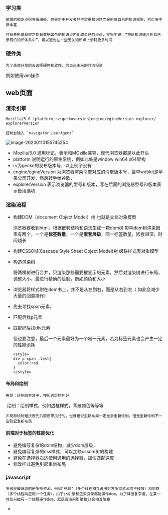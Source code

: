 ### 学习类 	

	前端的知识点很多很细碎，但是对于开发者并不需要都记住而是形成自己的知识框架，然后去不断丰富

	只有先形成框架才能有效把繁杂的知识点内化成自己的经验，罗振宇说：“把新知识缝合到自己原有的知识体系中”，可以避免在一些无关知识点上消耗更多时间
### 硬件类

	为了高效开发的去选择硬件和软件，为自己未来的时间投资
例如使用vim操作
## web页面
### 渲染引擎

```
Mozilla/5.0 (platform;rv:geckoversion)engine/egineVersion explorer/
explorerVersion
```

	控制台输入 `navigator.userAgent`

![image-20230110155745254](https://s2.loli.net/2023/01/10/eKFpHo58QyYSnLs.png)
- Mozilla/5.0 通用标记，表示和MOzilla兼容，现代浏览器都是以此开头
- platform 说明运行的原生系统，例如此处是window win64 x64架构
- rv为gecko的发布版本号，以上例子没有
- engine/egineVersion 为浏览器渲染引擎对应的引擎版本号，最早webkit是苹果公司开发，然后转手给谷歌，
- explorerVersion 表示浏览器的型号和版本，写在后面的浏览器型号和版本表示备用选项
### 渲染流程
- 构建DOM（document Object Model）树  也就是文档对象模型
  
  	浏览器器收到html，根据嵌套结构和语法生成一颗dom树
  ​	影响dom树渲染因素有两个，一个是**标签数量**，一个是**嵌套层级**，同一标签数量，嵌套越深，时间越长
- 构建CSSOM(Cascade Style Sheet Object Model)树 级联样式表对象模型
- 构造渲染树
  
  	将两棵树进行合并，只渲染那些需要被显示的元素，然后对渲染树进行布局，调整大小，最进行精确的绘制，例如颜色和大小
- 浏览器将样式附在dom书上，并不是从左到右，而是从右到左（ 如此会减少大量的回溯操作）
- 先去寻找span元素，
- 匹配后找p元素
- 匹配好后找div元素
  
  > 
  
  但也要注意，最后一个元素最好为一个唯一元素，若为标签元素也会产生一定的性能消耗
  
  ```
  <style>
  div p span .last{
    color:red
  }
  </style>
  ```
#### 布局和绘制

	布局：绘制四方盒子，按照边距排列好
​	绘制：绘制样式，例如边框样式，背景颜色等等等

	布局和绘制是按照先后顺序来执行的，也就是说重新布局一定也会重新绘制，但是重新绘制不一定引起重新布局
#### 前端对于标签的性能优化
- 避免编写复杂的dom结构，减少dom层级，
- 避免编写复杂的css样式，可以加快cssom树的构建
- 避免在选择器右边使用通用的选择器，加快匹配速度
- 修改样式避免引起重新布局
### javascript

	多线程最麻烦的是争抢资源，例如‘死锁’（多个线程相互占用对方所需资源而不释放）和惊群（多个线程响应同一个任务），由于js引擎和渲染引擎都能操作dom，为了降低复杂度，在某一时刻只能有一个线程操作dom，就是说渲染引擎和js会相互阻塞
-